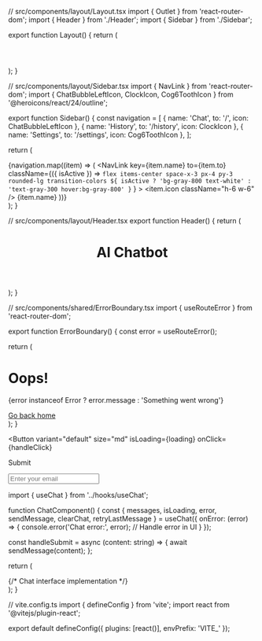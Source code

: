
// src/components/layout/Layout.tsx
import { Outlet } from 'react-router-dom';
import { Header } from './Header';
import { Sidebar } from './Sidebar';

export function Layout() {
  return (
    <div className="h-screen flex flex-col">
      <Header />
      <div className="flex-1 flex overflow-hidden">
        <Sidebar />
        <main className="flex-1 overflow-auto bg-gray-50">
          <div className="container mx-auto px-4 py-8">
            <Outlet />
          </div>
        </main>
      </div>
    </div>
  );
}

// src/components/layout/Sidebar.tsx
import { NavLink } from 'react-router-dom';
import { ChatBubbleLeftIcon, ClockIcon, Cog6ToothIcon } from '@heroicons/react/24/outline';

export function Sidebar() {
  const navigation = [
    { name: 'Chat', to: '/', icon: ChatBubbleLeftIcon },
    { name: 'History', to: '/history', icon: ClockIcon },
    { name: 'Settings', to: '/settings', icon: Cog6ToothIcon },
  ];

  return (
    <nav className="w-64 bg-gray-900 text-white p-4">
      <div className="space-y-2">
        {navigation.map((item) => (
          <NavLink
            key={item.name}
            to={item.to}
            className={({ isActive }) =>
              `flex items-center space-x-3 px-4 py-3 rounded-lg transition-colors ${
                isActive ? 'bg-gray-800 text-white' : 'text-gray-300 hover:bg-gray-800'
              }`
            }
          >
            <item.icon className="h-6 w-6" />
            <span>{item.name}</span>
          </NavLink>
        ))}
      </div>
    </nav>
  );
}

// src/components/layout/Header.tsx
export function Header() {
  return (
    <header className="bg-white border-b border-gray-200">
      <div className="container mx-auto px-4 py-4">
        <h1 className="text-2xl font-semibold text-gray-900">AI Chatbot</h1>
      </div>
    </header>
  );
}

// src/components/shared/ErrorBoundary.tsx
import { useRouteError } from 'react-router-dom';

export function ErrorBoundary() {
  const error = useRouteError();

  return (
    <div className="min-h-screen flex items-center justify-center bg-gray-50">
      <div className="text-center">
        <h1 className="text-4xl font-bold text-gray-900 mb-4">Oops!</h1>
        <p className="text-gray-600 mb-8">
          {error instanceof Error ? error.message : 'Something went wrong'}
        </p>
        <a
          href="/"
          className="inline-flex items-center px-4 py-2 border border-transparent text-base font-medium rounded-md shadow-sm text-white bg-indigo-600 hover:bg-indigo-700"
        >
          Go back home
        </a>
      </div>
    </div>
  );
}

<Button 
  variant="default" 
  size="md" 
  isLoading={loading}
  onClick={handleClick}
>
  Submit
</Button>

<Input
  label="Email"
  type="email"
  id="email"
  placeholder="Enter your email"
  error={errors.email}
  helperText="We'll never share your email"
/>

<Loading size="md" text="Loading messages..." />


import { useChat } from '../hooks/useChat';

function ChatComponent() {
  const {
    messages,
    isLoading,
    error,
    sendMessage,
    clearChat,
    retryLastMessage
  } = useChat({
    onError: (error) => {
      console.error('Chat error:', error);
      // Handle error in UI
    }
  });

  const handleSubmit = async (content: string) => {
    await sendMessage(content);
  };

  return (
    <div>
      {/* Chat interface implementation */}
    </div>
  );
}

// vite.config.ts
import { defineConfig } from 'vite';
import react from '@vitejs/plugin-react';

export default defineConfig({
  plugins: [react()],
  envPrefix: 'VITE_'
});